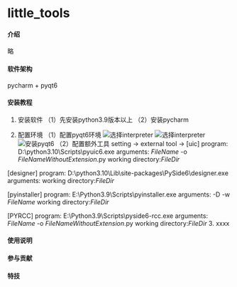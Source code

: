 # little_tools

#### 介绍
略

#### 软件架构
pycharm + pyqt6


#### 安装教程

1.  安装软件
（1）先安装python3.9版本以上
（2）安装pycharm

2.  配置环境
（1）配置pyqt6环境
![选择interpreter](https://foruda.gitee.com/images/1663588903605263901/3ceebd05_10497968.png "屏幕截图")
![选择interpreter](https://foruda.gitee.com/images/1663589066150605749/1fec7fb8_10497968.png "屏幕截图")
![安装pyqt6](https://foruda.gitee.com/images/1663589095927706363/f342bb5b_10497968.png "屏幕截图")
（2）配置额外工具
setting -> external tool -> 
[uic]
program: D:\python3.10\Scripts\pyuic6.exe
arguments: $FileName$ -o $FileNameWithoutExtension$.py
working directory:$FileDir$

[designer]
program: D:\python3.10\Lib\site-packages\PySide6\designer.exe
arguments: 
working directory:$FileDir$

[pyinstaller]
program: E:\Python3.9\Scripts\pyinstaller.exe
arguments: -D -w $FileName$
working directory:$FileDir$

[PYRCC]
program: E:\Python3.9\Scripts\pyside6-rcc.exe
arguments: $FileName$ -o $FileNameWithoutExtension$.py
working directory:$FileDir$
3.  xxxx

#### 使用说明


#### 参与贡献



#### 特技

